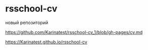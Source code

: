 # rsschool-cv
новый репозиторий

https://github.com/Karinatest/rsschool-cv_1/blob/gh-pages/cv.md

https://Karinatest.github.io/rsschool-cv

